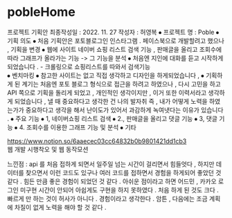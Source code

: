 # pobleHome
프로젝트 기획안
최종작성일 : 2022. 11. 27
작성자 : 허영복
⦁	프로젝트 명 : Poble
⦁	기획 의도 
⦁	처음 기획안은 포토블로그인 인스타그램 . 페이스북으로 개발할려고 했으나 , 기획을 변경 
⦁	웹에 사이트 네이버 쇼핑 리스트 검색 기능 , 판매글을 올리고 조회수에 따라 그래프가 올라가는 기능 -> 그 기능을 분석 
⦁	처음엔 지인에 대화를 듣고 시작하게 되었습니다 . 
	- 크롤링으로 쇼핑리스트를 따와서 검색기능   
⦁	벤치마킹 
⦁	참고한 사이트는 없고 직접 생각하고 디자인을 하게되었습니다 ,
⦁	기획하게 된 계기는 처음엔 포토 블로그 형식으로 접근을 하려고 하였으나 , 
	다시 고민을 하고 API 쪽으로 기획을 돌리게 되었고 , 개인적인 생각이지만 , 이거 또한 이력서라고 생각하게 되었습니다 , 낼 때 중요하다고 생각한 건 나의 발자취 즉 , 내가 어떻게 노력을 하였는가가 중요하다고 생각을 해서 난이도가 있어서 과감하게 녹여냇다는 이유가 있습니다 .
⦁	주요 기능 
⦁	1, 네이버쇼핑 리스트 검색 
⦁	2., 판매글을 올리고 댓글 기능
⦁	3, 댓글 기능 
⦁	4. 조회수를 이용한 그래프 기능 및 분석 
⦁	기타

https://www.notion.so/6aaecec03cc64832b0b9801421dd1cb3   
웹 개발 시행착오 및 웹 동작모션 

느낀점 : api 를 처음 접하게 되면서 일주일 넘는 시간이 걸리면서 힘들엇다 , 하지만 데이터를 찾으면서 이런 코드도 있구나 여러 코드를 접하면서 경험을 하게되어 좋았던 것 같다 . 
힘든 만큼 좋은 경험이 되었던 것 같다 . 아쉬운 점이라고 하면 어드민 , 카카오 로그인 미구현 시간이 안되어 아쉽게도 구현을 하지 못하였다 . 
처음 하게 된 것도 크다 . 빠르게 만 하는 것이 허사가 아니다 . 경험이라고 생각한다 . 암튼 , 다음에는 조금 계획에 차질이 없게 노력을 해야 할 것 같다 . 
